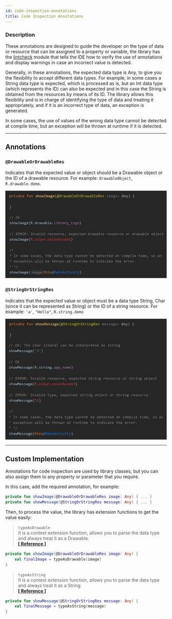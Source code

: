 ```yaml
---
id: code-inspection-annotations
title: Code Inspection Annotations
---
```


### Description

These annotations are designed to guide the developer on the type of data or resource that can be assigned to a property or variable, the library has 
the [lintcheck](https://github.com/JeovaniMartinez/Android-Utils/tree/master/lintcheck) module that tells the IDE how to verify the use of annotations 
and display warnings in case an incorrect value is detected.

Generally, in these annotations, the expected data type is Any, to give you the flexibility to accept different data types. For example, in some cases 
a String data type is expected, which is processed as is, but an Int data type (which represents the ID) can also be expected and in this case the String 
is obtained from the resources by means of its ID. The library allows this flexibility and is in charge of identifying the type of data and treating it 
appropriately, and if it is an incorrect type of data, an exception is generated.

In some cases, the use of values of the wrong data type cannot be detected at compile time, but an exception will be thrown at runtime if it is detected.

---

## Annotations

### `@DrawableOrDrawableRes`

Indicates that the expected value or object should be a Drawable object or the ID of a drawable resource. For example: `drawableObject`, `R.drawable.demo`.

![img](../img/annotations/img1.png)

### `@StringOrStringRes`

Indicates that the expected value or object must be a data type String, Char (since it can be represented as String) or the ID of a string resource. 
For example: `'a'`, `"Hello"`, `R.string.demo`

![img](../img/annotations/img2.png)

---

## Custom Implementation

Annotations for code inspection are used by library classes, but you can also assign them to any property or parameter that you require.

In this case, add the required annotation, for example:

```kotlin
private fun showImage(@DrawableOrDrawableRes image: Any) { ... }
private fun showMessage(@StringOrStringRes message: Any) { ... }
```

Then, to process the value, the library has extension functions to get the value easily:

> `typeAsDrawable`<br/>It is a context extension function, allows you to parse the data type and always treat it as a Drawable.<br/><a href="../reference/androidutils/com.jeovanimartinez.androidutils.extensions.context/type-as-drawable.html" target="_blank"><b>[ Reference ]</b></a>

```kotlin
private fun showImage(@DrawableOrDrawableRes image: Any) {
    val finalImage = typeAsDrawable(image)
}
```

> `typeAsString`<br/>It is a context extension function, allows you to parse the data type and always treat it as a String.<br/><a href="../reference/androidutils/com.jeovanimartinez.androidutils.extensions.context/type-as-string.html" target="_blank"><b>[ Reference ]</b></a>

```kotlin
private fun showMessage(@StringOrStringRes message: Any) {
    val finalMessage = typeAsString(message)
}
```
